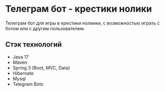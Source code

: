 # Телеграм бот - крестики нолики
Телеграм бот для игры в крестики нолиики, с возможностью играть с ботом или с другим пользователем.

## Стэк технологий

- Java 17
- Maven
- Spring 3 (Boot, MVC, Data)
- Hibernate
- Mysql
- Telegram Bots


